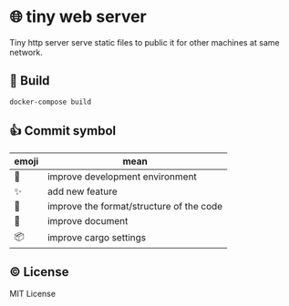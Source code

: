 # :globe_with_meridians: tiny web server
Tiny http server serve static files to public it for other machines at same network.

## :wrench: Build

```
docker-compose build
```

## :+1: Commit symbol

|emoji              |mean                                    |
|-------------------|----------------------------------------|
|:wrench:           |improve development environment         |
|:sparkles:         |add new feature                         |
|:lipstick:         |improve the format/structure of the code|
|:memo:             |improve document                        |
|:package:          |improve cargo settings                  |

## :copyright: License
MIT License
